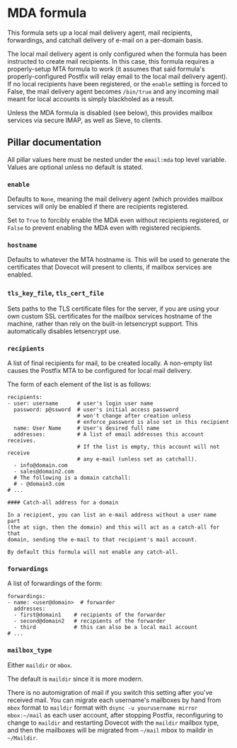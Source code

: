 # MDA formula

This formula sets up a local mail delivery agent, mail recipients, forwardings,
and catchall delivery of e-mail on a per-domain basis.

The local mail delivery agent is only configured when the formula has been
instructed to create mail recipients.  In this case, this formula requires
a properly-setup MTA formula to work (it assumes that said formula's
properly-configured Postfix will relay email to the local mail delivery agent).
If no local recipients have been registered, or the `enable` setting is forced
to False, the mail delivery agent becomes `/bin/true` and any incoming mail
meant for local accounts is simply blackholed as a result.

Unless the MDA formula is disabled (see below), this provides mailbox services
via secure IMAP, as well as Sieve, to clients.

## Pillar documentation

All pillar values here must be nested under the `email:mda` top level variable.
Values are optional unless no default is stated.

### `enable`

Defaults to `None`, meaning the mail delivery agent (which provides mailbox services
will only be enabled if there are recipients registered.

Set to `True` to forcibly enable the MDA even without recipients registered,
or `False` to prevent enabling the MDA even with registered recipients.

### `hostname`

Defaults to whatever the MTA hostname is.  This will be used to generate the
certificates that Dovecot will present to clients, if mailbox services are enabled.

### `tls_key_file`, `tls_cert_file`

Sets paths to the TLS certificate files for the server, if you are using your
own custom SSL certificates for the mailbox services hostname of the machine,
rather than rely on the built-in letsencrypt support.  This automatically disables
letsencrypt use.

### `recipients`

A list of final recipients for mail, to be created locally.  A non-empty list
causes the Postfix MTA to be configured for local mail delivery.

The form of each element of the list is as follows:

```
recipients:
- user: username      # user's login user name
  password: p@ssword  # user's initial access password
                      # won't change after creation unless
                      # enforce_password is also set in this recipient
  name: User Name     # User's desired full name
  addresses:          # A list of email addresses this account receives.
                      # If the list is empty, this account will not receive
                      # any e-mail (unless set as catchall).
  - info@domain.com
  - sales@domain2.com
  # The following is a domain catchall:
  # - @domain3.com
# ...

#### Catch-all address for a domain

In a recipient, you can list an e-mail address without a user name part
(the at sign, then the domain) and this will act as a catch-all for that
domain, sending the e-mail to that recipient's mail account.

By default this formula will not enable any catch-all.

```

### `forwardings`

A list of forwardings of the form:

```
forwardings:
- name: <user@domain>  # forwarder
  addresses:
  - first@domain1    # recipients of the forwarder
  - second@domain2   # recipients of the forwarder
  - third            # this can also be a local mail account
# ...
```

### `mailbox_type`

Either `maildir` or `mbox`.

The default is `maildir` since it is more modern.

There is no automigration of mail if you switch this setting after you've
received mail.  You can migrate each username's mailboxes by hand from
`mbox` format to `maildir` format with
`dsync -u yourusername mirror mbox:~/mail` as each user account, after
stopping Postfix, reconfiguring to change to `maildir` and restarting
Dovecot with the `maildir` mailbox type, and then the mailboxes will
be migrated from `~/mail` mbox to maildir in `~/Maildir`.
